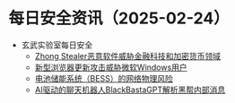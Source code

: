 # 每日安全资讯（2025-02-24）

- 玄武实验室每日安全
  - [Zhong Stealer恶意软件威胁金融科技和加密货币领域](https://gbhackers.com/new-zhong-stealer-malware-exploit-zendesk/)
  - [新型浏览器更新攻击威胁微软Windows用户](https://www.forbes.com/sites/zakdoffman/2025/02/23/microsoft-windows-warning-do-not-install-this-critical-update/)
  - [电池储能系统（BESS）的网络物理风险](https://industrialcyber.co/expert/bess-cyber-physical-risk/)
  - [AI驱动的聊天机器人BlackBastaGPT解析黑帮内部消息](https://cybersecuritynews.com/blackbastagpt-chatgpt-powered-tool/)
